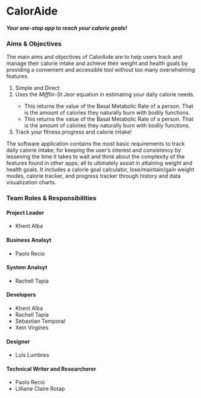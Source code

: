 # CalorAide

<p><strong><em>Your one-stop app to reach your calorie goals!</strong></em></p>

<h3> Aims & Objectives </h3>
<p>The main aims and objectives of CalorAide are to help users track and manage their calorie intake and achieve their weight and health goals by providing a convenient and accessible tool without too many overwhelming features.</p>
<ol> 
  <li>Simple and Direct</li>
  <li>Uses the <em>Mifflin-St Jeor</em> equation in estimating your daily calorie needs.</li>
  <ul> 
    <li>This returns the value of the Basal Metabolic Rate of a person.
    That is the amount of calories they naturally burn with bodily functions.</li>
    <li>This returns the value of the Basal Metabolic Rate of a person.
    That is the amount of calories they naturally burn with bodily functions.</li>
  </ul>
  <li>Track your fitness progress and calorie intake!</li>
</ol>

<p>The software application contains the most basic requirements to track daily calorie intake; for keeping the user’s interest and consistency by lessening the time it takes to wait and think about the complexity of the features found in other apps; all to ultimately assist in attaining weight and health goals. It includes a calorie goal calculator, lose/maintain/gain weight modes, calorie tracker, and progress tracker through history and data visualization charts.</p>

<h3> Team Roles & Responsibilities </h3>

<h4>Project Leader</h4>
<ul>
  <li>Khent Alba</li>
</ul>

<h4>Business Analsyt</h4>
<ul>
  <li>Paolo Recio</li>
</ul>

<h4>System Analsyt</h4>
<ul>
  <li>Rachell Tapia</li>
</ul>

<h4>Developers</h4>
<ul>
  <li>Khent Alba</li>
  <li>Rachell Tapia</li>
  <li>Sebastian Temporal</li>
  <li>Xein Virgines</li>
</ul>

<h4>Designer</h4>
<ul>
  <li>Luis Lumbres</li>
</ul>

<h4>Technical Writer and Researcherer</h4>
<ul>
  <li>Paolo Recio</li>
  <li>Lilliane Claire Rotap</li>
</ul>
